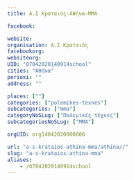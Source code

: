 ```yaml
---
title: Α.Σ Κραταιός-Αθήνα-MMA

facebook:

website:
organisation: Α.Σ Κραταιός
facebookorg:
websiteorg:
UID: "07042020140914school"
cities: "Αθήνα"
perioxi: ""
address: ""

places: [""]
categories: ["polemikes-texnes"]
subcategories: ["mma"]
categoryNoSLug: ["Πολεμικές τέχνες"]
subcategoriesNoSLug: ["MMA"]

orgUID: org14042020000608

url: "a-s-krataios-athina-mma/athina//"
slug: "a-s-krataios-athina-mma"
aliases:
    - /07042020140914school
---
```





